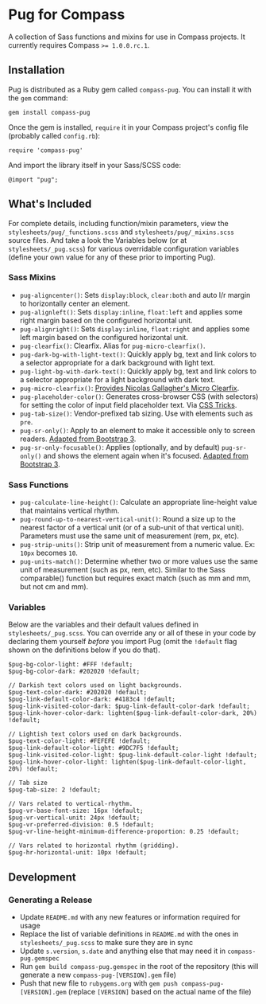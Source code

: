 # Pug for Compass

A collection of Sass functions and mixins for use in Compass projects. It currently requires Compass `>= 1.0.0.rc.1`.

## Installation

Pug is distributed as a Ruby gem called `compass-pug`. You can install it with the `gem` command:

    gem install compass-pug

Once the gem is installed, `require` it in your Compass project's config file (probably called `config.rb`):

    require 'compass-pug'

And import the library itself in your Sass/SCSS code:

    @import "pug";

## What's Included

For complete details, including function/mixin parameters, view the `stylesheets/pug/_functions.scss` and `stylesheets/pug/_mixins.scss` source files. And take a look the Variables below (or at `stylesheets/_pug.scss`) for various overridable configuration variables (define your own value for any of these prior to importing Pug).

### Sass Mixins

* `pug-aligncenter()`: Sets `display:block`, `clear:both` and auto l/r margin to horizontally center an element.
* `pug-alignleft()`: Sets `display:inline`, `float:left` and applies some right margin based on the configured horizontal unit.
* `pug-alignright()`: Sets `display:inline`, `float:right` and applies some left margin based on the configured horizontal unit.
* `pug-clearfix()`: Clearfix. Alias for `pug-micro-clearfix()`.
* `pug-dark-bg-with-light-text()`: Quickly apply bg, text and link colors to a selector appropriate for a dark background with light text.
* `pug-light-bg-with-dark-text()`: Quickly apply bg, text and link colors to a selector appropriate for a light background with dark text.
* `pug-micro-clearfix()`: [Provides Nicolas Gallagher's Micro Clearfix](http://nicolasgallagher.com/micro-clearfix-hack/).
* `pug-placeholder-color()`: Generates cross-browser CSS (with selectors) for setting the color of input field placeholder text. Via [CSS Tricks](http://css-tricks.com/snippets/css/style-placeholder-text/).
* `pug-tab-size()`: Vendor-prefixed tab sizing. Use with elements such as `pre`.
* `pug-sr-only()`: Apply to an element to make it accessible only to screen readers. [Adapted from Bootstrap 3](http://getbootstrap.com/css/#helper-classes-screen-readers).
* `pug-sr-only-focusable()`: Applies (optionally, and by default) `pug-sr-only()` and shows the element again when it's focused. [Adapted from Bootstrap 3](http://getbootstrap.com/css/#helper-classes-screen-readers).

### Sass Functions

* `pug-calculate-line-height()`: Calculate an appropriate line-height value that maintains vertical rhythm.
* `pug-round-up-to-nearest-vertical-unit()`: Round a size up to the nearest factor of a vertical unit (or of a sub-unit of that vertical unit). Parameters must use the same unit of measurement (rem, px, etc).
* `pug-strip-units()`: Strip unit of measurement from a numeric value. Ex: `10px` becomes `10`.
* `pug-units-match()`: Determine whether two or more values use the same unit of measurement (such as px, rem, etc). Similar to the Sass comparable() function but requires exact match (such as mm and mm, but not cm and mm).

### Variables

Below are the variables and their default values defined in `stylesheets/_pug.scss`. You can override any or all of these in your code by declaring them yourself *before* you import Pug (omit the `!default` flag shown on the definitions below if you do that).

    $pug-bg-color-light: #FFF !default;
    $pug-bg-color-dark: #202020 !default;

    // Darkish text colors used on light backgrounds.
    $pug-text-color-dark: #202020 !default;
    $pug-link-default-color-dark: #4183c4 !default;
    $pug-link-visited-color-dark: $pug-link-default-color-dark !default;
    $pug-link-hover-color-dark: lighten($pug-link-default-color-dark, 20%) !default;

    // Lightish text colors used on dark backgrounds.
    $pug-text-color-light: #FEFEFE !default;
    $pug-link-default-color-light: #9DC7F5 !default;
    $pug-link-visited-color-light: $pug-link-default-color-light !default;
    $pug-link-hover-color-light: lighten($pug-link-default-color-light, 20%) !default;

    // Tab size
    $pug-tab-size: 2 !default;

    // Vars related to vertical-rhythm.
    $pug-vr-base-font-size: 16px !default;
    $pug-vr-vertical-unit: 24px !default;
    $pug-vr-preferred-division: 0.5 !default;
    $pug-vr-line-height-minimum-difference-proportion: 0.25 !default;

    // Vars related to horizontal rhythm (gridding).
    $pug-hr-horizontal-unit: 10px !default;


## Development

### Generating a Release

* Update `README.md` with any new features or information required for usage
* Replace the list of variable definitions in `README.md` with the ones in `stylesheets/_pug.scss` to make sure they are in sync
* Update `s.version`, `s.date` and anything else that may need it in `compass-pug.gemspec`
* Run `gem build compass-pug.gemspec` in the root of the repository (this will generate a new `compass-pug-[VERSION].gem` file)
* Push that new file to `rubygems.org` with `gem push compass-pug-[VERSION].gem` (replace `[VERSION]` based on the actual name of the file)

